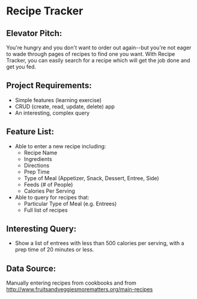 Recipe Tracker
==============

Elevator Pitch:
------------

You're hungry and you don't want to order out again--but you're not eager to
wade through pages of recipes to find one you want. With Recipe Tracker, you can
easily search for a recipe which will get the job done and get you fed.

Project Requirements:
-------------------
+ Simple features (learning exercise)
+ CRUD (create, read, update, delete) app
+ An interesting, complex query

Feature List:
-----------
+ Able to enter a new recipe including:
  * Recipe Name
  * Ingredients
  * Directions
  * Prep Time
  * Type of Meal (Appetizer, Snack, Dessert, Entree, Side)
  * Feeds (# of People)
  * Calories Per Serving
+ Able to query for recipes that:
  * Particular Type of Meal (e.g. Entrees)
  * Full list of recipes

Interesting Query:
----------------
+ Show a list of entrees with less than 500 calories per serving, with a prep time
of 20 minutes or less.

Data Source:
-----------

Manually entering recipes from cookbooks and from
http://www.fruitsandveggiesmorematters.org/main-recipes